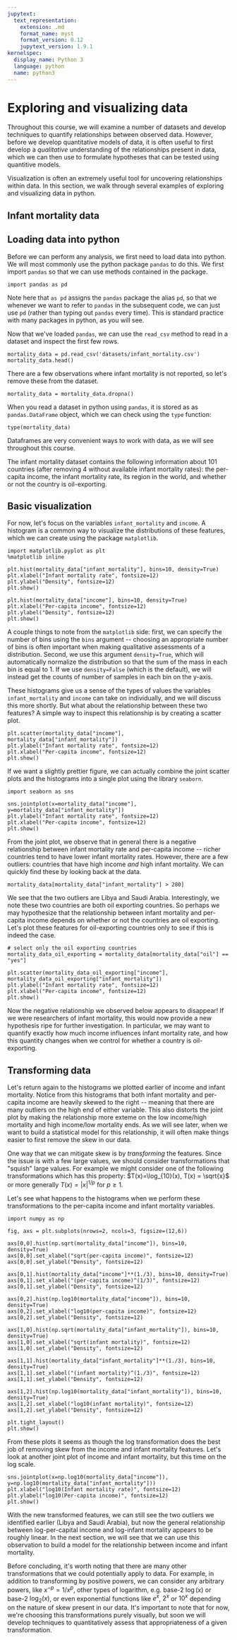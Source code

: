 ```yaml
---
jupytext:
  text_representation:
    extension: .md
    format_name: myst
    format_version: 0.12
    jupytext_version: 1.9.1
kernelspec:
  display_name: Python 3
  language: python
  name: python3
---
```


# Exploring and visualizing data

Throughout this course, we will examine a number of datasets and develop techniques to quantify relationships between observed data. However, before we develop quantitative models of data, it is often useful to first develop a _qualitative_ understanding of the relationships present in data, which we can then use to formulate hypotheses that can be tested using quantitive models.

Visualization is often an extremely useful tool for uncovering relationships within data. In this section, we walk through several examples of exploring and visualizing data in python.

## Infant mortality data
## Loading data into python

Before we can perform any analysis, we first need to load data into python. We will most commonly use the python package `pandas` to do this. We first import `pandas` so that we can use methods contained in the package.

```{code-cell}
import pandas as pd
```

Note here that `as pd` assigns the `pandas` package the alias `pd`, so that we whenever we want to refer to `pandas` in the subsequent code, we can just use `pd` (rather than typing out `pandas` every time). This is standard practice with many packages in python, as you will see.

Now that we've loaded `pandas`, we can use the `read_csv` method to read in a dataset and inspect the first few rows.

```{code-cell}
mortality_data = pd.read_csv('datasets/infant_mortality.csv')
mortality_data.head()
```

There are a few observations where infant mortality is not reported, so let's remove these from the dataset.

```{code-cell}
mortality_data = mortality_data.dropna()
```

When you read a dataset in python using `pandas`, it is stored as as `pandas.DataFrame` object, which we can check using the `type` function:

```{code-cell}
type(mortality_data)
```

Dataframes are very convenient ways to work with data, as we will see throughout this course.

The infant mortality dataset contains the following information about 101 countries (after removing 4 without available infant mortality rates): the per-capita income, the infant mortality rate, its region in the world, and whether or not the country is oil-exporting.

## Basic visualization

For now, let's focus on the variables `infant_mortality` and `income`. A histogram is a common way to visualize the distributions of these features, which we can create using the package `matplotlib`.

```{code-cell}
import matplotlib.pyplot as plt
%matplotlib inline

plt.hist(mortality_data["infant_mortality"], bins=10, density=True)
plt.xlabel("Infant mortality rate", fontsize=12)
plt.ylabel("Density", fontsize=12)
plt.show()
```

```{code-cell}
plt.hist(mortality_data["income"], bins=10, density=True)
plt.xlabel("Per-capita income", fontsize=12)
plt.ylabel("Density", fontsize=12)
plt.show()
```

A couple things to note from the `matplotlib` side: first, we can specify the number of bins using the `bins` argument -- choosing an appropriate number of bins is often important when making qualitative assessments of a distribution. Second, we use this argument `density=True`, which will automatically normalize the distribution so that the sum of the mass in each bin is equal to 1. If we use `density=False` (which is the default), we will instead get the counts of number of samples in each bin on the y-axis.

These histograms give us a sense of the types of values the variables `infant_mortality` and `income` can take on individually, and we will discuss this more shortly. But what about the relationship between these two features? A simple way to inspect this relationship is by creating a scatter plot.

```{code-cell}
plt.scatter(mortality_data["income"], mortality_data["infant_mortality"])
plt.ylabel("Infant mortality rate", fontsize=12)
plt.xlabel("Per-capita income", fontsize=12)
plt.show()
```

If we want a slightly prettier figure, we can actually combine the joint scatter plots and the histograms into a single plot using the library `seaborn`.

```{code-cell}
import seaborn as sns

sns.jointplot(x=mortality_data["income"], y=mortality_data["infant_mortality"])
plt.ylabel("Infant mortality rate", fontsize=12)
plt.xlabel("Per-capita income", fontsize=12)
plt.show()
```

From the joint plot,  we observe that in general there is a negative relationship between infant mortality rate and per-capita income -- richer countries tend to have lower infant mortality rates. However, there are a few outliers: countries that have high income _and_ high infant mortality. We can quickly find these by looking back at the data.

```{code-cell}
mortality_data[mortality_data["infant_mortality"] > 280]
```

We see that the two outliers are Libya and Saudi Arabia. Interestingly, we note these two countries are both oil exporting countries. So perhaps we may hypothesize that the relationship between infant mortality and per-capita income depends on whether or not the countries are oil exporting. Let's plot these features for oil-exporting countries only to see if this is indeed the case.

```{code-cell}
# select only the oil exporting countries
mortality_data_oil_exporting = mortality_data[mortality_data["oil"] == "yes"]

plt.scatter(mortality_data_oil_exporting["income"], mortality_data_oil_exporting["infant_mortality"])
plt.ylabel("Infant mortality rate", fontsize=12)
plt.xlabel("Per-capita income", fontsize=12)
plt.show()
```

Now the negative relationship we observed below appears to disappear! If we were researchers of infant mortality, this would now provide a new hypothesis ripe for further investigation. In particular, we may want to quantify exactly how much income influences infant mortality rate, and how this quantity changes when we control for whether a country is oil-exporting.

## Transforming data

Let's return again to the histograms we plotted earlier of income and infant mortality. Notice from this histograms that both infant mortality and per-capita income are heavily skewed to the right -- meaning that there are many outliers on the high end of either variable. This also distorts the joint plot by making the relationship more exteme on the low income/high mortality and high income/low mortality ends. As we will see later, when we want to build a statistical model for this relationship, it will often make things easier to first remove the skew in our data.

One way that we can mitigate skew is by _transforming_ the features. Since the issue is with a few large values, we should consider transformations that "squish" large values. For example we might consider one of the following transformations which has this property: $T(x)=\log_{10}(x), T(x) = \sqrt{x}$  or more generally $T(x) = |x|^{1/p}$ for $p\geq 1$.

Let's see what happens to the histograms when we perform these transformations to the per-capita income and infant mortality variables.

```{code-cell}
import numpy as np

fig, axs = plt.subplots(nrows=2, ncols=3, figsize=(12,6))

axs[0,0].hist(np.sqrt(mortality_data["income"]), bins=10, density=True)
axs[0,0].set_xlabel("sqrt(per-capita income)", fontsize=12)
axs[0,0].set_ylabel("Density", fontsize=12)

axs[0,1].hist(mortality_data["income"]**(1./3), bins=10, density=True)
axs[0,1].set_xlabel("(per-capita income)^(1/3)", fontsize=12)
axs[0,1].set_ylabel("Density", fontsize=12)

axs[0,2].hist(np.log10(mortality_data["income"]), bins=10, density=True)
axs[0,2].set_xlabel("log10(per-capita income)", fontsize=12)
axs[0,2].set_ylabel("Density", fontsize=12)

axs[1,0].hist(np.sqrt(mortality_data["infant_mortality"]), bins=10, density=True)
axs[1,0].set_xlabel("sqrt(infant mortality)", fontsize=12)
axs[1,0].set_ylabel("Density", fontsize=12)

axs[1,1].hist(mortality_data["infant_mortality"]**(1./3), bins=10, density=True)
axs[1,1].set_xlabel("(infant mortality)^(1./3)", fontsize=12)
axs[1,1].set_ylabel("Density", fontsize=12)

axs[1,2].hist(np.log10(mortality_data["infant_mortality"]), bins=10, density=True)
axs[1,2].set_xlabel("log10(infant mortality)", fontsize=12)
axs[1,2].set_ylabel("Density", fontsize=12)

plt.tight_layout()
plt.show()
```

From these plots it seems as though the log transformation does the best job of removing skew from the income and infant mortality features. Let's look at another joint plot of income and infant mortality, but this time on the log scale.

```{code-cell}
sns.jointplot(x=np.log10(mortality_data["income"]), y=np.log10(mortality_data["infant_mortality"]))
plt.xlabel("log10(Infant mortality rate)", fontsize=12)
plt.ylabel("log10(Per-capita income)", fontsize=12)
plt.show()
```

With the new transformed features, we can still see the two outliers we identified earlier (Libya and Saudi Arabia), but now the general relationship between log-per-capital income and log-infant mortality appears to be roughly linear. In the next section, we will see that we can use this observation to build a model for the relationship between income and infant mortality.

Before concluding, it's worth noting that there are many other transformations that we could potentially apply to data. For example, in addition to transforming by positive powers, we can consider any arbitrary powers, like $x^{-p} = 1/x^p$, other types of logarithm, e.g. base-2 $\log(x)$ or base-2 $\log_2(x)$, or even exponential functions like $e^x$,  $2^x$ or $10^x$ depending on the nature of skew present in our data. It's important to note that for now, we're choosing this transformations purely visually, but soon we will develop techniques to quantitatively assess that appropriateness of a given transformation.
